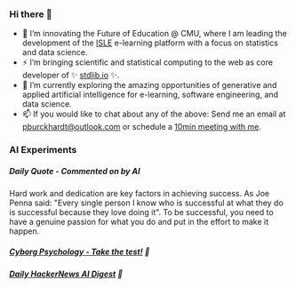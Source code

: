 ### Hi there 👋

-   📖 I’m innovating the Future of Education @ CMU, where I am leading the development of the [ISLE](https://www.stat.cmu.edu/isle) e-learning platform with a focus on statistics and data science.
-   ⚡ I’m bringing scientific and statistical computing to the web as core developer of ✨ [stdlib.io](https://stdlib.io) ✨.
-   🔭 I’m currently exploring the amazing opportunities of generative and applied artificial intelligence for e-learning, software engineering, and data science.
-   📫 If you would like to chat about any of the above: Send me an email at [pburckhardt@outlook.com](mailto:pburckhardt@outlook.com) or schedule a [10min meeting with me](https://cal.com/philipp-burckhardt/10min).

### AI Experiments

##### Daily Quote - Commented on by AI

<!-- <quote> -->

Hard work and dedication are key factors in achieving success. As Joe Penna said: "Every single person I know who is successful at what they do is successful because they love doing it". To be successful, you need to have a genuine passion for what you do and put in the effort to make it happen.

<!-- </quote> -->

##### [Cyborg Psychology - Take the test!](http://cyborg-psychology.com/) 🚀 
##### [Daily HackerNews AI Digest](https://ai-digest.vercel.app/) :brain:
